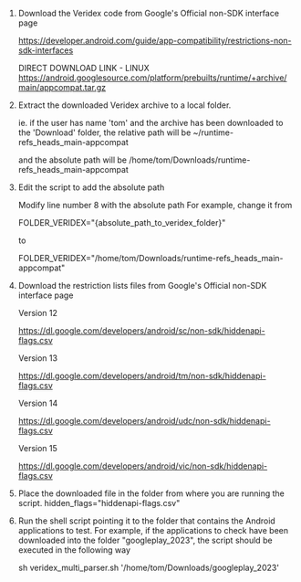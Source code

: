 
1. Download the Veridex code from Google's Official non-SDK interface page

    https://developer.android.com/guide/app-compatibility/restrictions-non-sdk-interfaces

    DIRECT DOWNLOAD LINK - LINUX
    https://android.googlesource.com/platform/prebuilts/runtime/+archive/main/appcompat.tar.gz

2. Extract the downloaded Veridex archive to a local folder.

    ie. if the user has name 'tom' and the archive has been downloaded to the 'Download' folder, the relative path will be 
    ~/runtime-refs_heads_main-appcompat

    and the absolute path will be 
    /home/tom/Downloads/runtime-refs_heads_main-appcompat

3. Edit the script to add the absolute path

    Modify line number 8 with the absolute path
    For example, change it from 

    FOLDER_VERIDEX="{absolute_path_to_veridex_folder}"

    to 

    FOLDER_VERIDEX="/home/tom/Downloads/runtime-refs_heads_main-appcompat"

4. Download the restriction lists files from Google's Official non-SDK interface page

    Version 12
   
    https://dl.google.com/developers/android/sc/non-sdk/hiddenapi-flags.csv

    Version 13
   
    https://dl.google.com/developers/android/tm/non-sdk/hiddenapi-flags.csv

    Version 14
   
    https://dl.google.com/developers/android/udc/non-sdk/hiddenapi-flags.csv

    Version 15
   
    https://dl.google.com/developers/android/vic/non-sdk/hiddenapi-flags.csv

6. Place the downloaded file in the folder from where you are running the script.
hidden_flags="hiddenapi-flags.csv"

7. Run the shell script pointing it to the folder that contains the Android applications to test.
For example, if the applications to check have been downloaded into the folder "googleplay_2023",
the script should be executed in the following way

    sh veridex_multi_parser.sh '/home/tom/Downloads/googleplay_2023'

